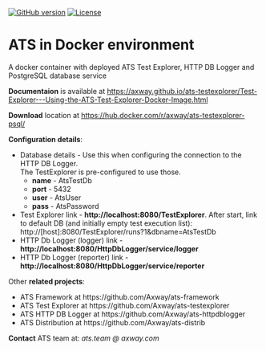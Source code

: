 [![GitHub version](https://badge.fury.io/gh/Axway%2Fats-testexplorer.svg)](https://badge.fury.io/gh/Axway%2Fats-testexplorer)
[![License](https://img.shields.io/badge/License-Apache%202.0-blue.svg)](https://opensource.org/licenses/Apache-2.0)
# ATS in Docker environment
A docker container with deployed ATS Test Explorer, HTTP DB Logger and PostgreSQL database service

**Documentaion** is available at https://axway.github.io/ats-testexplorer/Test-Explorer---Using-the-ATS-Test-Explorer-Docker-Image.html 

**Download** location at https://hub.docker.com/r/axway/ats-testexplorer-psql/

**Configuration details**:
<ul>
  <li>Database details - Use this when configuring the connection to the HTTP DB Logger.</br>The TestExplorer is pre-configured to use those.
    <ul>
      <li><strong>name</strong> - AtsTestDb</li>
      <li><strong>port</strong> - 5432</li>
      <li><strong>user</strong> - AtsUser</li>
      <li><strong>pass</strong> - AtsPassword</li>
    </ul>
  </li>
  <li>Test Explorer link - <strong>http://localhost:8080/TestExplorer</strong>. After start, link to default DB (and initially empty test execution list): http://[host]:8080/TestExplorer/runs?1&dbname=AtsTestDb</li>
  <li>HTTP Db Logger (logger) link - <strong>http://localhost:8080/HttpDbLogger/service/logger</strong></li>
  <li>HTTP Db Logger (reporter) link - <strong>http://localhost:8080/HttpDbLogger/service/reporter</strong></li>
</ul>



Other **related projects**:
<ul>
  <li>ATS Framework at https://github.com/Axway/ats-framework</li>
  <li>ATS Test Explorer at https://github.com/Axway/ats-testexplorer</li>
  <li>ATS HTTP DB Logger at https://github.com/Axway/ats-httpdblogger</li>
  <li>ATS Distribution at https://github.com/Axway/ats-distrib</li>
</ul>

**Contact** ATS team at: _ats.team_  _@_ _axway.com_

